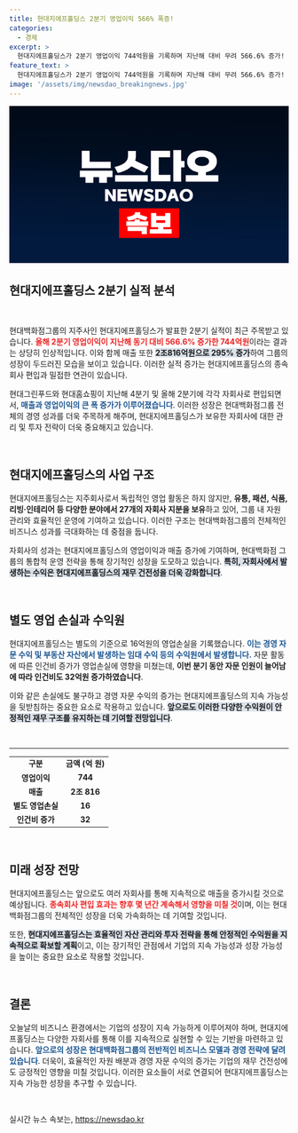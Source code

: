 ```yaml
---
title: 현대지에프홀딩스 2분기 영업이익 566% 폭증!
categories:
  - 경제
excerpt: >
  현대지에프홀딩스가 2분기 영업이익 744억원을 기록하며 지난해 대비 무려 566.6% 증가! 현대그린푸드와 현대홈쇼핑의 편입 효과로 매출도 295% 급증. 그러나 별도 영업은 여전히 적자. 현대백화점 그룹의 미래는 어떻게 될까? 클릭해 보세요!
feature_text: >
  현대지에프홀딩스가 2분기 영업이익 744억원을 기록하며 지난해 대비 무려 566.6% 증가! 현대그린푸드와 현대홈쇼핑의 편입 효과로 매출도 295% 급증. 그러나 별도 영업은 여전히 적자. 현대백화점 그룹의 미래는 어떻게 될까? 클릭해 보세요!
image: '/assets/img/newsdao_breakingnews.jpg'
---
```


<p><img src="/assets/img/newsdao_breakingnews.jpg" alt="pcversion 속보" /></p>

<h2 data-ke-size="size26">현대지에프홀딩스 2분기 실적 분석</h2>

<p data-ke-size="size16">&nbsp;</p>

<p>현대백화점그룹의 지주사인 현대지에프홀딩스가 발표한 2분기 실적이 최근 주목받고 있습니다. <b><span style="color: #ee2323;">올해 2분기 영업이익이 지난해 동기 대비 566.6% 증가한 744억원</span></b>이라는 결과는 상당히 인상적입니다. 이와 함께 매출 또한 <b><span style="background-color: #21538527;">2조816억원으로 295% 증가</span></b>하여 그룹의 성장이 두드러진 모습을 보이고 있습니다. 이러한 실적 증가는 현대지에프홀딩스의 종속회사 편입과 밀접한 연관이 있습니다.</p>

<p>현대그린푸드와 현대홈쇼핑이 지난해 4분기 및 올해 2분기에 각각 자회사로 편입되면서, <b><span style="color: #1a5490;">매출과 영업이익의 큰 폭 증가가 이루어졌습니다</span></b>. 이러한 성장은 현대백화점그룹 전체의 경영 성과를 더욱 주목하게 해주며, 현대지에프홀딩스가 보유한 자회사에 대한 관리 및 투자 전략이 더욱 중요해지고 있습니다.</p>

<p data-ke-size="size16">&nbsp;</p>

<h2 data-ke-size="size26">현대지에프홀딩스의 사업 구조</h2>

<p>현대지에프홀딩스는 지주회사로서 독립적인 영업 활동은 하지 않지만, <b><span style="ee2323;">유통, 패션, 식품, 리빙·인테리어 등 다양한 분야에서 27개의 자회사 지분을 보유</span></b>하고 있어, 그룹 내 자원 관리와 효율적인 운영에 기여하고 있습니다. 이러한 구조는 현대백화점그룹의 전체적인 비즈니스 성과를 극대화하는 데 중점을 둡니다.</p>

<p>자회사의 성과는 현대지에프홀딩스의 영업이익과 매출 증가에 기여하며, 현대백화점 그룹의 통합적 운영 전략을 통해 장기적인 성장을 도모하고 있습니다. <b><span style="background-color: #21538527;">특히, 자회사에서 발생하는 수익은 현대지에프홀딩스의 재무 건전성을 더욱 강화합니다</span></b>.</p>

<p data-ke-size="size16">&nbsp;</p>

<h2 data-ke-size="size26">별도 영업 손실과 수익원</h2>

<p>현대지에프홀딩스는 별도의 기준으로 16억원의 영업손실을 기록했습니다. <b><span style="color: #1a5490;">이는 경영 자문 수익 및 부동산 자산에서 발생하는 임대 수익 등의 수익원에서 발생합니다.</span></b> 자문 활동에 따른 인건비 증가가 영업손실에 영향을 미쳤는데, <b><span style="ee2323;">이번 분기 동안 자문 인원이 늘어남에 따라 인건비도 32억원 증가하였습니다</span></b>.</p>

<p>이와 같은 손실에도 불구하고 경영 자문 수익의 증가는 현대지에프홀딩스의 지속 가능성을 뒷받침하는 중요한 요소로 작용하고 있습니다. <b><span style="background-color: #21538527;">앞으로도 이러한 다양한 수익원이 안정적인 재무 구조를 유지하는 데 기여할 전망입니다</span></b>.</p>

<p data-ke-size="size16">&nbsp;</p>

<hr>

<table style="width: 100%; border-collapse: collapse;">
  <tbody>
    <tr>
      <td style="text-align: center; height: 17px;"><b>구분</b></td>
      <td style="text-align: center; height: 17px;"><b>금액 (억 원)</b></td>
    </tr>
    <tr>
      <td style="text-align: center; height: 17px;"><b>영업이익</b></td>
      <td style="text-align: center; height: 17px;"><b>744</b></td>
    </tr>
    <tr>
      <td style="text-align: center; height: 17px;"><b>매출</b></td>
      <td style="text-align: center; height: 17px;"><b>2조 816</b></td>
    </tr>
    <tr>
      <td style="text-align: center; height: 17px;"><b>별도 영업손실</b></td>
      <td style="text-align: center; height: 17px;"><b>16</b></td>
    </tr>
    <tr>
      <td style="text-align: center; height: 17px;"><b>인건비 증가</b></td>
      <td style="text-align: center; height: 17px;"><b>32</b></td>
    </tr>
  </tbody>
</table>

<p data-ke-size="size16">&nbsp;</p>

<h2 data-ke-size="size26">미래 성장 전망</h2>

<p>현대지에프홀딩스는 앞으로도 여러 자회사를 통해 지속적으로 매출을 증가시킬 것으로 예상됩니다. <b><span style="color: #ee2323;">종속회사 편입 효과는 향후 몇 년간 계속해서 영향을 미칠 것</span></b>이며, 이는 현대백화점그룹의 전체적인 성장을 더욱 가속화하는 데 기여할 것입니다.</p>

<p>또한, <b><span style="background-color: #21538527;">현대지에프홀딩스는 효율적인 자산 관리와 투자 전략을 통해 안정적인 수익원을 지속적으로 확보할 계획</span></b>이고, 이는 장기적인 관점에서 기업의 지속 가능성과 성장 가능성을 높이는 중요한 요소로 작용할 것입니다.</p>

<p data-ke-size="size16">&nbsp;</p>

<h2 data-ke-size="size26">결론</h2>

<p>오늘날의 비즈니스 환경에서는 기업의 성장이 지속 가능하게 이루어져야 하며, 현대지에프홀딩스는 다양한 자회사를 통해 이를 지속적으로 실현할 수 있는 기반을 마련하고 있습니다. <b><span style="color: #1a5490;">앞으로의 성장은 현대백화점그룹의 전반적인 비즈니스 모델과 경영 전략에 달려있습니다</span></b>. 더욱이, 효율적인 자원 배분과 경영 자문 수익의 증가는 기업의 재무 건전성에도 긍정적인 영향을 미칠 것입니다. 이러한 요소들이 서로 연결되어 현대지에프홀딩스는 지속 가능한 성장을 추구할 수 있습니다. </p>

<p data-ke-size="size16">&nbsp;</p>
실시간 뉴스 속보는, <a href="https://newsdao.kr" rel="dofollow">https://newsdao.kr</a>


